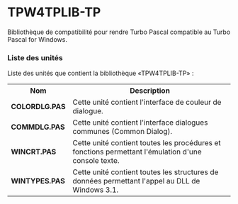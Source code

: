 # TPW4TPLIB-TP
Bibliothèque de compatibilité pour rendre Turbo Pascal compatible au Turbo Pascal for Windows.

<h3>Liste des unités</h3>

Liste des unités que contient la bibliothèque «TPW4TPLIB-TP» :

<table>
  <tr>
    <th>Nom</th>
    <th>Description</th>
  </tr>
  <tr>
    <td><b>COLORDLG.PAS</b></td>
    <td>Cette unité contient l'interface de couleur de dialogue.</td>
  </tr>
  <tr>
    <td><b>COMMDLG.PAS</b></td>
    <td>Cette unité contient l'interface dialogues communes (Common Dialog).</td>
  </tr>
  <tr>
    <td><b>WINCRT.PAS</b></td>
    <td>Cette unité contient toutes les procédures et fonctions permettant l'émulation d'une console texte.</td>
  </tr>
  <tr>
    <td><b>WINTYPES.PAS</b></td>
    <td>Cette unité contient toutes les structures de données permettant l'appel au DLL de Windows 3.1.</td>
  </tr>
</table>
